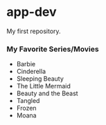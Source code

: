 # app-dev
My first repository.
### My Favorite Series/Movies
- Barbie
- Cinderella
- Sleeping Beauty
- The Little Mermaid
- Beauty and the Beast
- Tangled
- Frozen
- Moana
